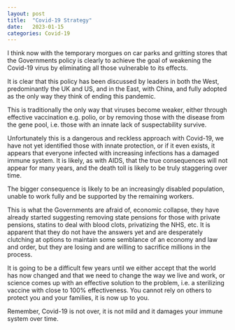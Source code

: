 ```yaml
---
layout: post
title:  "Covid-19 Strategy"
date:   2023-01-15 
categories: Covid-19 
---
```

I think now with the temporary morgues on car parks and gritting stores that the Governments policy is clearly to achieve the goal of weakening the Covid-19 virus by eliminating all those vulnerable to its effects.

It is clear that this policy has been discussed by leaders in both the West, predominantly the UK and US, and in the East, with China, and fully adopted as the only way they think of ending this pandemic.

This is traditionally the only way that viruses become weaker, either through effective vaccination e.g. polio, or by removing those with the disease from the gene pool, i.e. those with an innate lack of suspectability survive.

Unfortunately this is a dangerous and reckless approach with Covid-19, we have not yet identified those with innate protection, or if it even exists, it appears that everyone infected with increasing infections has a damaged immune system. It is likely, as with AIDS, that the true consequences will not appear for many years, and the death toll is likely to be truly staggering over time.

The bigger consequence is likely to be an increasingly disabled population, unable to work fully and be supported by the remaining workers.

This is what the Governments are afraid of, economic collapse, they have already started suggesting removing state pensions for those with private pensions, statins to deal with blood clots, privatizing the NHS, etc.
It is apparent that they do not have the answers yet and are desperately clutching at options to maintain some semblance of an economy and law and order, but they are losing and are willing to sacrifice millions in the process.

It is going to be a difficult few years until we either accept that the world has now changed and that we need to change the way we live and work, or science comes up with an effective solution to the problem, i.e. a sterilizing vaccine with close to 100% effectiveness.
You cannot rely on others to protect you and your families, it is now up to you.

Remember, Covid-19 is not over, it is not mild and it damages your immune system over time.